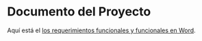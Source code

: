 # Documento del Proyecto

Aquí está el [los requerimientos funcionales y funcionales en Word](https://correoipn-my.sharepoint.com/:w:/g/personal/lfuentesg1900_alumno_ipn_mx/ESN7OV32HahEo1ZLzj4gU_4BCfYrEMs1vNFgWwBgn_nugQ?e=Enaaq2).
